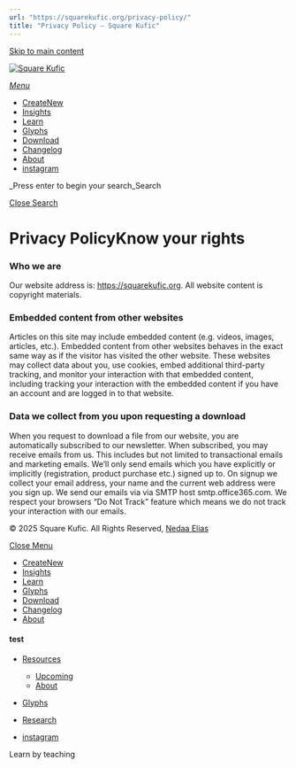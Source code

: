 ```yaml
---
url: "https://squarekufic.org/privacy-policy/"
title: "Privacy Policy – Square Kufic"
---
```


[Skip to main content](https://squarekufic.org/privacy-policy/#ajax-content-wrap)

[![Square Kufic](https://squarekufic.org/wp-content/uploads/2023/09/square-kufic-logo-b.svg)](https://squarekufic.org/)

[_Menu_](https://squarekufic.org/privacy-policy/#slide-out-widget-area)

- [CreateNew](https://kashida.org/)
- [Insights](https://squarekufic.org/insights/)
- [Learn](https://squarekufic.org/learn/welcome-to-square-kufic/)
- [Glyphs](https://squarekufic.org/glyphs/)
- [Download](https://squarekufic.org/download/)
- [Changelog](https://squarekufic.org/changelog/)
- [About](https://squarekufic.org/about/)
- [instagram](https://www.instagram.com/square.kufic/)

_Press enter to begin your search_Search

[Close Search](https://squarekufic.org/privacy-policy/#)

# Privacy PolicyKnow your rights

### Who we are

Our website address is: https://squarekufic.org. All website content is copyright materials.

### Embedded content from other websites

Articles on this site may include embedded content (e.g. videos, images, articles, etc.). Embedded content from other websites behaves in the exact same way as if the visitor has visited the other website. These websites may collect data about you, use cookies, embed additional third-party tracking, and monitor your interaction with that embedded content, including tracking your interaction with the embedded content if you have an account and are logged in to that website.

### Data we collect from you upon requesting a download

When you request to download a file from our website, you are automatically subscribed to our newsletter. When subscribed, you may receive emails from us. This includes but not limited to transactional emails and marketing emails. We’ll only send emails which you have explicitly or implicitly (registration, product purchase etc.) signed up to. On signup we collect your email address, your name and the current web address were you sign up. We send our emails via via SMTP host smtp.office365.com. We respect your browsers “Do Not Track” feature which means we do not track your interaction with our emails.

© 2025 Square Kufic. All Rights Reserved, [Nedaa Elias](https://nedaaelias.me/)

[Close Menu](https://squarekufic.org/privacy-policy/#)

- [CreateNew](https://kashida.org/)
- [Insights](https://squarekufic.org/insights/)
- [Learn](https://squarekufic.org/learn/welcome-to-square-kufic/)
- [Glyphs](https://squarekufic.org/glyphs/)
- [Download](https://squarekufic.org/download/)
- [Changelog](https://squarekufic.org/changelog/)
- [About](https://squarekufic.org/about/)

#### test

- [Resources](https://squarekufic.org/resources/)
  - [Upcoming](https://squarekufic.org/upcoming/)
  - [About](https://squarekufic.org/about/)
- [Glyphs](https://squarekufic.org/glyphs/)
- [Research](https://squarekufic.org/learn/research/)

- [instagram](https://www.instagram.com/square.kufic/)

Learn by teaching